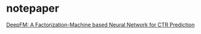 # notepaper


<!--insert start-->

[DeepFM: A Factorization-Machine based Neural Network for CTR Prediction](https://arxiv.org/pdf/1703.04247.pdf)

<!--insert end-->



